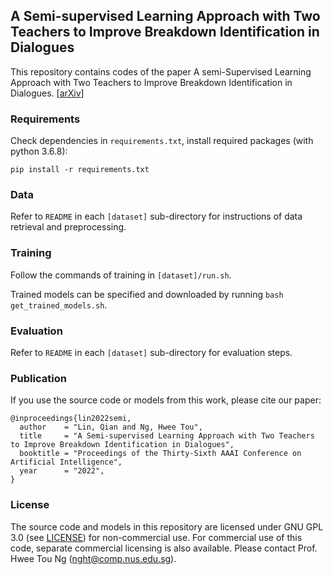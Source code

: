 ## A Semi-supervised Learning Approach with Two Teachers to Improve Breakdown Identification in Dialogues
This repository contains codes of the paper A semi-Supervised Learning Approach with Two Teachers to Improve Breakdown Identification in Dialogues. [[arXiv](https://arxiv.org/abs/2202.10948)]

### Requirements ###
Check dependencies in `requirements.txt`, install required packages (with python 3.6.8):
```
pip install -r requirements.txt
```

### Data ###

Refer to `README` in each `[dataset]` sub-directory for instructions of data retrieval and preprocessing.

### Training ###

Follow the commands of training in `[dataset]/run.sh`.

Trained models can be specified and downloaded by running `bash get_trained_models.sh`.

### Evaluation ###

Refer to `README` in each `[dataset]` sub-directory for evaluation steps.

### Publication ###
If you use the source code or models from this work, please cite our paper:
```
@inproceedings{lin2022semi,
  author    = "Lin, Qian and Ng, Hwee Tou",
  title     = "A Semi-supervised Learning Approach with Two Teachers to Improve Breakdown Identification in Dialogues",
  booktitle = "Proceedings of the Thirty-Sixth AAAI Conference on Artificial Intelligence",
  year      = "2022",
}
```
### License ###

The source code and models in this repository are licensed under GNU GPL 3.0 (see [LICENSE](LICENSE)) for non-commercial use. For commercial use of this code, separate commercial licensing is also available. Please contact Prof. Hwee Tou Ng ([nght@comp.nus.edu.sg](mailto:nght@comp.nus.edu.sg)).